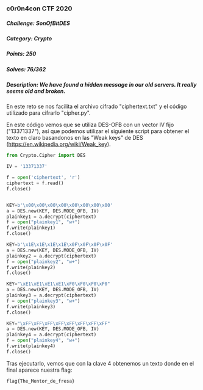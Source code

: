 ### c0r0n4con CTF 2020

##### Challenge: SonOfBitDES

##### Category: Crypto

##### Points: 250

##### Solves: 76/362

##### Description: We have found a hidden message in our old servers. It really seems old and broken.


En este reto se nos facilita el archivo cifrado "ciphertext.txt" y el código utilizado para cifrarlo "cipher.py".

En este código vemos que se utiliza DES-OFB con un vector IV fijo ("13371337"), así que podemos utilizar el siguiente script para obtener el texto en claro basandonos en las "Weak keys" de DES (https://en.wikipedia.org/wiki/Weak_key).

```python
from Crypto.Cipher import DES

IV = '13371337'

f = open('ciphertext', 'r')
ciphertext = f.read()
f.close()


KEY=b'\x00\x00\x00\x00\x00\x00\x00\x00'
a = DES.new(KEY, DES.MODE_OFB, IV)
plainkey1 = a.decrypt(ciphertext)
f = open("plainkey1", "w+")
f.write(plainkey1)
f.close()

KEY=b'\x1E\x1E\x1E\x1E\x0F\x0F\x0F\x0F'
a = DES.new(KEY, DES.MODE_OFB, IV)
plainkey2 = a.decrypt(ciphertext)
f = open("plainkey2", "w+")
f.write(plainkey2)
f.close()

KEY="\xE1\xE1\xE1\xE1\xF0\xF0\xF0\xF0"
a = DES.new(KEY, DES.MODE_OFB, IV)
plainkey3 = a.decrypt(ciphertext)
f = open("plainkey3", "w+")
f.write(plainkey3)
f.close()

KEY="\xFF\xFF\xFF\xFF\xFF\xFF\xFF\xFF"
a = DES.new(KEY, DES.MODE_OFB, IV)
plainkey4 = a.decrypt(ciphertext)
f = open("plainkey4", "w+")
f.write(plainkey4)
f.close()
```

Tras ejecutarlo, vemos que con la clave 4 obtenemos un texto donde en el final aparece nuestra flag:
```
flag{The_Mentor_de_fresa}
```


